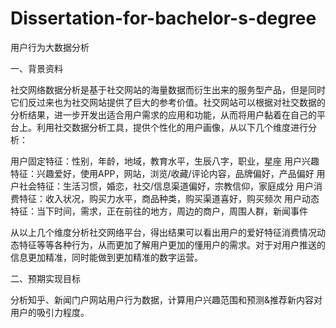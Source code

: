 # Dissertation-for-bachelor-s-degree

用户行为大数据分析

一、背景资料
  
  社交网络数据分析是基于社交网站的海量数据而衍生出来的服务型产品，但是同时它们反过来也为社交网站提供了巨大的参考价值。社交网站可以根据对社交数据的分析结果，进一步开发出适合用户需求的应用和功能，从而将用户黏着在自己的平台上。利用社交数据分析工具，提供个性化的用户画像，从以下几个维度进行分析：

  用户固定特征：性别，年龄，地域，教育水平，生辰八字，职业，星座
  用户兴趣特征：兴趣爱好，使用APP，网站，浏览/收藏/评论内容，品牌偏好，产品偏好
  用户社会特征：生活习惯，婚恋，社交/信息渠道偏好，宗教信仰，家庭成分
  用户消费特征：收入状况，购买力水平，商品种类，购买渠道喜好，购买频次
  用户动态特征：当下时间，需求，正在前往的地方，周边的商户，周围人群，新闻事件
  
  从以上几个维度分析社交网络平台，得出结果可以看出用户的爱好特征消费情况动态特征等等各种行为，从而更加了解用户更加的懂用户的需求。对于对用户推送的信息更加精准，同时能做到更加精准的数字运营。

二、预期实现目标
  
  分析知乎、新闻门户网站用户行为数据，计算用户兴趣范围和预测&推荐新内容对用户的吸引力程度。
